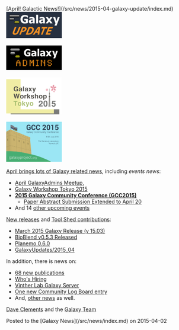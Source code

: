 <div class='newsItemHeader'>[April! Galactic News!](/src/news/2015-04-galaxy-update/index.md)</div>

<div class='right'>
<a href='/src/galaxy-updates/2015-04/index.md'><img src="/src/images/logos/GalaxyUpdate200.png" alt="Galactic News! April 2015 Edition" width=150 /></a><br /><br />
<a href='/src/community/galaxy-admins/meetups/2015-04-16/index.md'><img src="/src/images/logos/GalaxyAdmins.png" alt="GalaxyAdmins meetup April 16" width="150" /></a><br /><br />
<a href='/src/events/tokyo2015/index.md'><img src="/src/events/tokyo2015/WST2015.png" alt="" width="150" /></a><br /><br />
<a href='/src/galaxy-updates/2015-04/index.md#gcc2015-6-8-july-norwich-uk'><img src="/src/images/logos/GCC2015LogoWide600.png" alt="Sponsor GCC2015" width="150" /></a><br />
</div>

[April brings lots of Galaxy related news](/src/galaxy-updates/2015-04/index.md), including *events news*:

* [April GalaxyAdmins Meetup](/src/galaxy-updates/2015-04/index.md#april-galaxyadmins-meetup), 
* [Galaxy Workshop Tokyo 2015](/src/galaxy-updates/2015-04/index.md#galaxy-workshop-tokyo-april-28)
* **[2015 Galaxy Community Conference (GCC2015)](/src/galaxy-updates/2015-04/index.md#gcc2015-6-8-july-norwich-uk)**
  * [Paper Abstract Submission Extended to April 20](/src/galaxy-updates/2015-04/index.md#paper-abstract-submission-extended-to-april-20)
* And 14 [other upcoming events](/src/galaxy-updates/2015-04/index.md#other-events)

[New releases](/src/galaxy-updates/2015-04/index.md#releases) and [Tool Shed contributions](/src/galaxy-updates/2015-04/index.md#toolshed-contributions):

* [March 2015 Galaxy Release (v 15.03)](/src/galaxy-updates/2015-04/index.md#march-2015-galaxy-release-v-1503)
* [BioBlend v0.5.3 Released](/src/galaxy-updates/2015-04/index.md#bioblend-v053-released)
* [Planemo 0.6.0](/src/galaxy-updates/2015-04/index.md#planemo-060)
* [GalaxyUpdates/2015_04](/src/galaxy-updates/2015-04/index.md#over-70-new-toolshed-repositories-from-19-contributors)

In addition, there is news on:
* [68 new publications](/src/galaxy-updates/2015-04/index.md#new-papers)
* [Who's Hiring](/src/galaxy-updates/2015-04/index.md#whos-hiring)
* [Vinther Lab Galaxy Server](/src/galaxy-updates/2015-04/index.md#whale-shark)
* [One new Community Log Board entry](/src/galaxy-updates/2015-04/index.md#galaxy-community-hubs)
* And, [other news](/src/galaxy-updates/2015-04/index.md#other-news) as well.

[Dave Clements](/src/people/dave-clements/index.md) and the [Galaxy Team](/src/galaxy-team/index.md)

<div class='newsItemFooter'>Posted to the [Galaxy News](/src/news/index.md) on 2015-04-02 </div>

